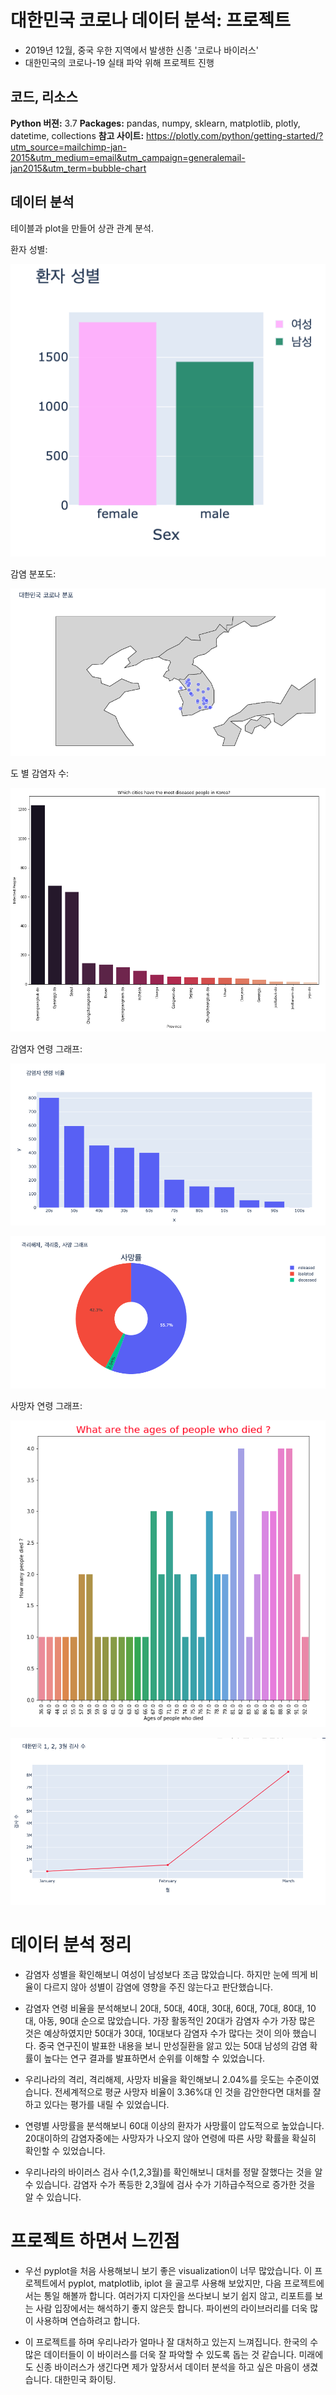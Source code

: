 #  대한민국 코로나 데이터 분석: 프로젝트

* 2019년 12월, 중국 우한 지역에서 발생한 신종 '코로나 바이러스'
* 대한민국의 코로나-19 실태 파악 위해 프로젝트 진행 



## 코드, 리소스

**Python 버젼:** 3.7
**Packages:** pandas, numpy, sklearn, matplotlib, plotly, datetime, collections
**참고 사이트:** https://plotly.com/python/getting-started/?utm_source=mailchimp-jan-2015&utm_medium=email&utm_campaign=generalemail-jan2015&utm_term=bubble-chart


## 데이터 분석

테이블과 plot을 만들어 상관 관계 분석.

환자 성별:

![alt text](https://github.com/jaek1997/corona_analysis_proj/blob/master/gender_corona%20graph.png)

감염 분포도: 

![alt text](https://github.com/jaek1997/corona_analysis_proj/blob/master/corona_korea_map.png)

도 별 감염자 수: 

![alt text](https://github.com/jaek1997/corona_analysis_proj/blob/master/province_corona.png)

감염자 연령 그래프: 

![alt text](https://github.com/jaek1997/corona_analysis_proj/blob/master/infected_age.png)
 

![alt text](https://github.com/jaek1997/corona_analysis_proj/blob/master/rid_graph.png)


사망자 연령 그래프: 

![alt text](https://github.com/jaek1997/corona_analysis_proj/blob/master/age_decease.png)


 
![alt text](https://github.com/jaek1997/corona_analysis_proj/blob/master/jan_feb_march.png)


# 데이터 분석 정리 

* 감염자 성별을 확인해보니 여성이 남성보다 조금 많았습니다. 하지만 눈에 띄게 비율이 다르지 않아 성별이 감염에 영향을 주진 않는다고 판단했습니다. 

* 감염자 연령 비율을 분석해보니 20대, 50대, 40대, 30대, 60대, 70대, 80대, 10대, 아동, 90대 순으로 많았습니다. 가장 활동적인 20대가 감염자 수가 가장 많은 것은 예상하였지만 50대가 30대, 10대보다 감염자 수가 많다는 것이 의아 했습니다. 중국 연구진이 발표한 내용을 보니 만성질환을 앓고 있는 50대 남성의 감염 확률이 높다는 연구 결과를 발표하면서 순위를 이해할 수 있었습니다. 

* 우리나라의 격리, 격리해제, 사망자 비율을 확인해보니 2.04%를 웃도는 수준이였습니다. 전세계적으로 평균 사망자 비율이 3.36%대 인 것을 감안한다면 대처를 잘하고 있다는 평가를 내릴 수 있었습니다. 

* 연령별 사망률을 분석해보니 60대 이상의 환자가 사망률이 압도적으로 높았습니다. 20대이하의 감염자중에는 사망자가 나오지 않아 연령에 따른 사망 확률을 확실히 확인할 수 있었습니다.  

* 우리나라의 바이러스 검사 수(1,2,3월)를 확인해보니 대처를 정말 잘했다는 것을 알 수 있습니다. 감염자 수가 폭등한 2,3월에 검사 수가 기하급수적으로 증가한 것을 알 수 있습니다.  

# 프로젝트 하면서 느낀점

* 우선 pyplot을 처음 사용해보니 보기 좋은 visualization이 너무 많았습니다. 이 프로젝트에서 pyplot, matplotlib, iplot 을 골고루 사용해 보았지만, 다음 프로젝트에서는 통일 해볼까 합니다. 여러가지 디자인을 쓰다보니 보기 쉽지 않고, 리포트를 보는 사람 입장에서는 해석하기 좋지 않은듯 합니다. 파이썬의 라이브러리를 더욱 많이 사용하며 연습하려고 합니다. 

* 이 프로젝트를 하며 우리나라가 얼마나 잘 대처하고 있는지 느껴집니다. 한국의 수많은 데이터들이 이 바이러스를 더욱 잘 파악할 수 있도록 돕는 것 같습니다. 미래에도 신종 바이러스가 생긴다면 제가 앞장서서 데이터 분석을 하고 싶은 마음이 생겼습니다. 대한민국 화이팅. 
